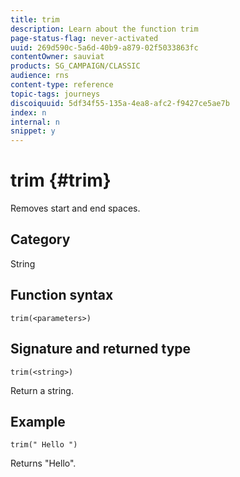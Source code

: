 ```yaml
---
title: trim
description: Learn about the function trim
page-status-flag: never-activated
uuid: 269d590c-5a6d-40b9-a879-02f5033863fc
contentOwner: sauviat
products: SG_CAMPAIGN/CLASSIC
audience: rns
content-type: reference
topic-tags: journeys
discoiquuid: 5df34f55-135a-4ea8-afc2-f9427ce5ae7b
index: n
internal: n
snippet: y
---
```


# trim {#trim}

Removes start and end spaces.

## Category

String

## Function syntax

`trim(<parameters>)`

## Signature and returned type

`trim(<string>)`

Return a string.

## Example

`trim(" Hello ")`

Returns "Hello".
